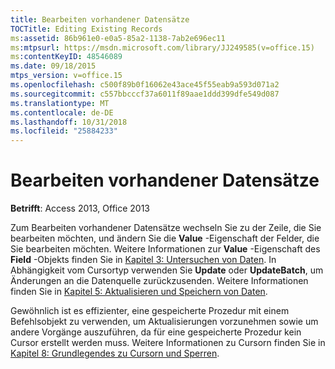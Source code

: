 ```yaml
---
title: Bearbeiten vorhandener Datensätze
TOCTitle: Editing Existing Records
ms:assetid: 86b961e0-e0a5-85a2-1138-7ab2e696ec11
ms:mtpsurl: https://msdn.microsoft.com/library/JJ249585(v=office.15)
ms:contentKeyID: 48546089
ms.date: 09/18/2015
mtps_version: v=office.15
ms.openlocfilehash: c500f89b0f16062e43ace45f55eab9a593d071a2
ms.sourcegitcommit: c557bbcccf37a6011f89aae1ddd399dfe549d087
ms.translationtype: MT
ms.contentlocale: de-DE
ms.lasthandoff: 10/31/2018
ms.locfileid: "25884233"
---
```

# <a name="editing-existing-records"></a>Bearbeiten vorhandener Datensätze


**Betrifft**: Access 2013, Office 2013

Zum Bearbeiten vorhandener Datensätze wechseln Sie zu der Zeile, die Sie bearbeiten möchten, und ändern Sie die **Value** -Eigenschaft der Felder, die Sie bearbeiten möchten. Weitere Informationen zur **Value** -Eigenschaft des **Field** -Objekts finden Sie in [Kapitel 3: Untersuchen von Daten](chapter-3-examining-data.md). In Abhängigkeit vom Cursortyp verwenden Sie **Update** oder **UpdateBatch**, um Änderungen an die Datenquelle zurückzusenden. Weitere Informationen finden Sie in [Kapitel 5: Aktualisieren und Speichern von Daten](chapter-5-updating-and-persisting-data.md).

Gewöhnlich ist es effizienter, eine gespeicherte Prozedur mit einem Befehlsobjekt zu verwenden, um Aktualisierungen vorzunehmen sowie um andere Vorgänge auszuführen, da für eine gespeicherte Prozedur kein Cursor erstellt werden muss. Weitere Informationen zu Cursorn finden Sie in [Kapitel 8: Grundlegendes zu Cursorn und Sperren](chapter-8-understanding-cursors-and-locks.md).

